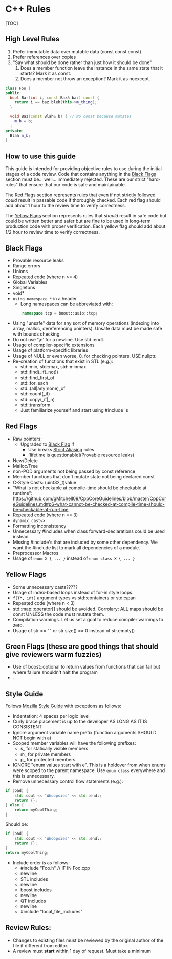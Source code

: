 # C++ Rules

[TOC]

## High Level Rules
1. Prefer immutable data over mutable data (const const const)
1. Prefer references over copies
1. "Say what should be done rather than just how it should be done"
	1. Does a member function leave the instance in the same state that it starts?  Mark it as const.
    1. Does a member not throw an exception?  Mark it as noexcept.

```Cpp
class Foo {
public:
  bool Bar(int i, const Baz& baz) const {
    return i == baz.bleh(this->m_thing);
  }

  void Baz(const Blah& b) { // No const because mutates
  	m_b = b;
  }
private:
  Blah m_b;
}
```

## How to use this guide
This guide is intended for providing objective rules to use during the initial stages of a code review.  Code that contains anything in the [Black Flags]() section must be... well... immediately rejected.  These are our strict "hard-rules" that ensure that our code is safe and maintainable.

The [Red Flags]() section represents rules that even if not strictly followed *could* result in passable code if thoroughly checked.  Each red flag should add about 1 hour to the review time to verify correctness.

The [Yellow Flags]() section represents rules that *should* result in safe code but could be written better and safer but are fine to be used in long-term production code with proper verification.  Each yellow flag should add about 1/2 hour to review time to verify correctness.

## Black Flags
- Provable resource leaks
- Range errors
- Unions
- Repeated code (where n >= 4)
- Global Variables
- Singletons
- void*
- `using namespace *` in a header
	- Long namespaces can be abbreviated with:
	```CPP
		namespace tcp = boost::asio::tcp;
    ```
- Using "unsafe" data for any sort of memory operations (indexing into array, malloc, dereferencing pointers).  Unsafe data must be made safe with bounds checking.
- Do not use '\n' for a newline.  Use std::endl.
- Usage of compiler-specific extensions
- Usage of platform-specific libraries
- Usage of NULL or even worse, 0, for checking pointers.  USE nullptr.
- Re-creation of functions that exist in STL (e.g.):
	- std::min, std::max, std::minmax
	- std::find(_if(_not))
	- std::find_first_of
	- std::for_each
	- std::(all|any|none)_of
	- std::count(_if)
	- std::copy(_if|_n)
    - std::transform
    - Just familiarize yourself and start using #include <algorithm>'s

## Red Flags
- Raw pointers:
	- Upgraded to [Black Flag]() if 
    	- Use breaks [Strict Aliasing]() rules
    	- [lifetime is questionable](Provable resource leaks)
- New/Delete
- Malloc/Free
- non-POD arguments not being passed by const reference
- Member functions that don't mutate state not being declared const
- C-Style Casts: (uint32_t)value
- "What is not checkable at compile-time should be checkable at runtime": https://github.com/gMitchell09/CppCoreGuidelines/blob/master/CppCoreGuidelines.md#p6-what-cannot-be-checked-at-compile-time-should-be-checkable-at-run-time
- Repeated code (where n == 3)
- `dynamic_cast<>`
- Formatting inconsistency
- Unnecessary #includes when class forward-declarations could be used instead
- Missing #include's that are included by some other dependency.  We want the #include list to mark all dependencies of a module.
- Preprocessor Macros
- Usage of `enum X { ... }` instead of `enum class X { ... }`

## Yellow Flags
- Some unnecessary casts?????
- Usage of index-based loops instead of for-in style loops.
- `f(T*, int)` argument types vs std::containers or std::span
- Repeated code (where n < 3)
- std::map::operator[] should be avoided.  Corrolary: ALL maps should be const UNLESS the code must mutate them.
- Compilation warnings.  Let us set a goal to reduce compiler warnings to zero.
- Usage of str \=\= ""  or str.size() \=\= 0 instead of str.empty()

## Green Flags (these are good things that should give reviewers warm fuzzies)
- Use of boost::optional to return values from functions that can fail but where failure shouldn't halt the program
- ...

## Style Guide
Follows [Mozilla Style Guide](https://developer.mozilla.org/en-US/docs/Mozilla/Developer_guide/Coding_Style) with exceptions as follows:
- Indentation: 4 spaces per logic level
- Curly brace placement is up to the developer AS LONG AS IT IS CONSISTENT
- Ignore argument variable name prefix (function arguments SHOULD NOT begin with a)
- Scoped member variables will have the following prefixes:
	- s_ for statically visible members
	- m_ for private members
	- p_ for protected members
- IGNORE "enum values start with e".  This is a holdover from when enums were scoped to the parent namespace.  Use `enum class` everywhere and this is unnecessary.
- Remove unnecessary control flow statements (e.g.):
```cpp
if (bad) {
	std::cout << "Whoopsies" << std::endl;
    return {};
} else {
	return myCoolThing;
}
```
Should be:
```cpp
if (bad) {
	std::cout << "Whoopsies" << std::endl;
    return {};
}
return myCoolThing;
```

- Include order is as follows:
	- \#include "Foo.h" // IF IN Foo.cpp
	- newline
	- STL includes
	- newline
	- boost includes
	- newline
	- QT includes
	- newline
	- \#include "local_file_includes"

## Review Rules:
- Changes to existing files must be reviewed by the original author of the file if different from editor.
- A review must __start__ within 1 day of request.  Must take a minimum
